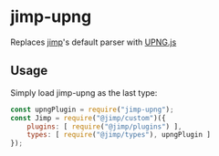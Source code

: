 # jimp-upng
Replaces [jimp](https://github.com/oliver-moran/jimp)'s default parser with [UPNG.js](https://github.com/photopea/UPNG.js)

## Usage
Simply load jimp-upng as the last type:
```js
const upngPlugin = require("jimp-upng");
const Jimp = require("@jimp/custom")({
    plugins: [ require("@jimp/plugins") ],
    types: [ require("@jimp/types"), upngPlugin ]
});
```
